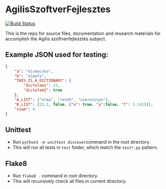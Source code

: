 # AgilisSzoftverFejlesztes
[![Build Status](https://travis-ci.org/CsToMy/AgilisSzoftverFejlesztes.svg?branch=master)](https://travis-ci.org/CsToMy/AgilisSzoftverFejlesztes)

This is the repo for source files, documentation and research materials for accomplish the Agilis szoftverfejlesztés subject.

## Example JSON used for testing:

```json
{
    "a": "kismacska",
    "b": "almafa",
    "THIS_IS_A_DICTIONARY": {
        "dictelem1": 23,
        "dictelem2": true
    },
    "A_LIST": ["alma", "retek", "cseresznye"],
    "B_LIST": [23.5, false, {"x": true, "y":false, "f": 3.1415}],
    "szam": 6
}
```

## Unittest
* Run `python3 -m unittest discover`command in the root directory.
* This will run all tests in `test` folder, which match the `test*.py` pattern.

## Flake8
* Run `flake8 .` command in root directory.
* This will recursively check all files in current directory.
